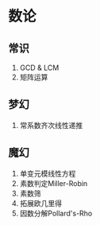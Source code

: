 # 数论

## 常识

1. GCD & LCM
2. 矩阵运算

## 梦幻

1. 常系数齐次线性递推

## 魔幻

1. 单变元模线性方程
2. 素数判定Miller-Robin
3. 素数筛
4. 拓展欧几里得
5. 因数分解Pollard's-Rho
